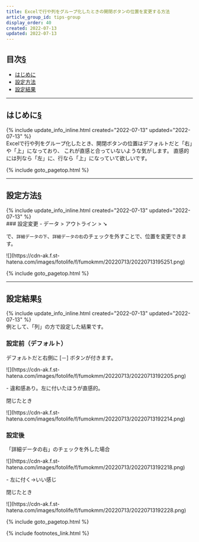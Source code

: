 ```yaml
---
title: Excelで行や列をグループ化したときの開閉ボタンの位置を変更する方法
article_group_id: tips-group
display_order: 40
created: 2022-07-13
updated: 2022-07-13
---
```


## <a name="index">目次</a><a class="heading-anchor-permalink" href="#目次">§</a>

<ul id="index_ul">
<li><a href="#はじめに">はじめに</a></li>
<li><a href="#設定方法">設定方法</a></li>
<li><a href="#設定結果">設定結果</a></li>
</ul>

* * *
## <a name="はじめに">はじめに</a><a class="heading-anchor-permalink" href="#はじめに">§</a>
<div class="chapter-updated">{% include update_info_inline.html created="2022-07-13" updated="2022-07-13" %}</div>
Excelで行や列をグループ化したとき、開閉ボタンの位置はデフォルトだと「右」や「上」になっており、  
これが直感と合っていないような気がします。  
直感的には列なら「左」に、行なら「上」になっていて欲しいです。

{% include goto_pagetop.html %}

* * *
## <a name="設定方法">設定方法</a><a class="heading-anchor-permalink" href="#設定方法">§</a>
<div class="chapter-updated">{% include update_info_inline.html created="2022-07-13" updated="2022-07-13" %}</div>
### 設定変更
- データ > アウトライン > ➘

で、`詳細データの下`、`詳細データの右`のチェックを外すことで、位置を変更できます。

<p class="center size-6" markdown="span">
![](https://cdn-ak.f.st-hatena.com/images/fotolife/f/fumokmm/20220713/20220713195251.png)
</p>

{% include goto_pagetop.html %}

* * *
## <a name="設定結果">設定結果</a><a class="heading-anchor-permalink" href="#設定結果">§</a>
<div class="chapter-updated">{% include update_info_inline.html created="2022-07-13" updated="2022-07-13" %}</div>
例として、「列」の方で設定した結果です。

### 設定前（デフォルト）
デフォルトだと右側に [－] ボタンが付きます。
<p class="center size-10" markdown="span">
![](https://cdn-ak.f.st-hatena.com/images/fotolife/f/fumokmm/20220713/20220713192205.png)
</p>
- 違和感あり。左に付いたほうが直感的。

閉じたとき
<p class="center size-8" markdown="span">
![](https://cdn-ak.f.st-hatena.com/images/fotolife/f/fumokmm/20220713/20220713192214.png)
</p>

### 設定後
「詳細データの右」のチェックを外した場合
<p class="center size-10" markdown="span">
![](https://cdn-ak.f.st-hatena.com/images/fotolife/f/fumokmm/20220713/20220713192218.png)
</p>
- 左に付く→いい感じ

閉じたとき
<p class="center size-8" markdown="span">
![](https://cdn-ak.f.st-hatena.com/images/fotolife/f/fumokmm/20220713/20220713192228.png)
</p>







{% include goto_pagetop.html %}

{% include footnotes_link.html %}
